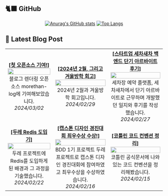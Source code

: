 

## 🐈‍⬛ GitHub

<div align = "center">
  
[![Anurag's GitHub stats](https://github-readme-stats.vercel.app/api?username=shkisme&rank_icon=github&include_all_commits=true&count_private=true&show_icons=true&theme=shades-of-purple&show=reviews,discussions_started,discussions_answered,prs_merged,prs_merged_percentage)](https://github.com/anuraghazra/github-readme-stats) 
[![Top Langs](https://github-readme-stats.vercel.app/api/top-langs/?username=shkisme&layout=donut&theme=shades-of-purple&langs_count=6&private=true&exclude_repo=Embedded-term)](https://github.com/anuraghazra/github-readme-stats)
  
</div>



## 📝 Latest Blog Post
<table style="width: 100%; text-align: center;"><tbody><tr>

<td>
    <a href="https://shkisme.vercel.app/my-first-open-source-contribution">
        <div style="font-weight: bold;">[첫 오픈소스 기여!]</div>
    </a>
    <div><img src="https://www.notion.so/image/https%3A%2F%2Fprod-files-secure.s3.us-west-2.amazonaws.com%2Fb3f19c7d-afbd-41bb-a565-6804c04eb34f%2F7599a78d-0764-404e-8e31-a3bcce88070f%2FUntitled.png?table=block&amp;id=1164db20-2210-4be5-90f3-d3c1be58b2f8&amp;cache=v2" style="width: 100%;" /><div>블로그 렌더링 오픈소스 morethan-log에 기여해보았습니다.</div></div>
    <div style="font-style: italic;">2024/03/02</div>
</td>

<td>
    <a href="https://shkisme.vercel.app/2024-02-log">
        <div style="font-weight: bold;">[2024년 2월, 그리고 겨울방학 회고]</div>
    </a>
    <div><img src="https://og-image-korean.vercel.app/" style="width: 100%;" /><div>2024년 2월과 겨울방학 회고입니다.</div></div>
    <div style="font-style: italic;">2024/02/29</div>
</td>

<td>
    <a href="https://shkisme.vercel.app/wash-car-new-car-part-time-job">
        <div style="font-weight: bold;">[스타트업 세차새차 백엔드 단기 아르바이트 후기]</div>
    </a>
    <div><img src="https://www.notion.so/image/https%3A%2F%2Fprod-files-secure.s3.us-west-2.amazonaws.com%2Fb3f19c7d-afbd-41bb-a565-6804c04eb34f%2F425d7ba5-89e6-43c8-9409-da799e4ec887%2FDevTools_Slug.png?table=block&amp;id=8b889b6c-bcf3-4f28-864a-e7bed6d3e179&amp;cache=v2" style="width: 100%;" /><div>세차장 예약 플랫폼, 세차새차에서 단기 아르바이트로 근무하며 개발했던 일지와 후기를 작성했습니다.</div></div>
    <div style="font-style: italic;">2024/02/27</div>
</td>

</tr>
<tr>

<td>
    <a href="https://shkisme.vercel.app/doore-redis">
        <div style="font-weight: bold;">[두레 Redis 도입기]</div>
    </a>
    <div><img src="https://og-image-korean.vercel.app/" style="width: 100%;" /><div>두레 프로젝트에 Redis를 도입하게 된 배경과 그 과정을 기술했습니다.</div></div>
    <div style="font-style: italic;">2024/02/22</div>
</td>

<td>
    <a href="https://shkisme.vercel.app/capstone-design-awards">
        <div style="font-weight: bold;">[캡스톤 디자인 경진대회 최우수상 수상!]</div>
    </a>
    <div><img src="https://www.notion.so/image/https%3A%2F%2Fprod-files-secure.s3.us-west-2.amazonaws.com%2Fb3f19c7d-afbd-41bb-a565-6804c04eb34f%2Fc9694dd5-94c0-44a0-9526-377dfebcbeeb%2FIMG_2778.jpg?table=block&amp;id=ce6b9093-b30b-4771-b07d-df9e3ddc4d0b&amp;cache=v2" style="width: 100%;" /><div>BDD 1기 프로젝트 두레 프로젝트로 캡스톤 디자인 경진대회에 참여하였고 최우수상을 수상하였습니다.</div></div>
    <div style="font-style: italic;">2024/02/16</div>
</td>

<td>
    <a href="https://shkisme.vercel.app/kotlin-code-convention">
        <div style="font-weight: bold;">[코틀린 코드 컨벤션 정리]</div>
    </a>
    <div><img src="https://og-image-korean.vercel.app/" style="width: 100%;" /><div>코틀린 공식문서에 나와있는 코드 컨벤션을 정리해봤습니다.</div></div>
    <div style="font-style: italic;">2024/02/15</div>
</td>
</tr></tbody></table>